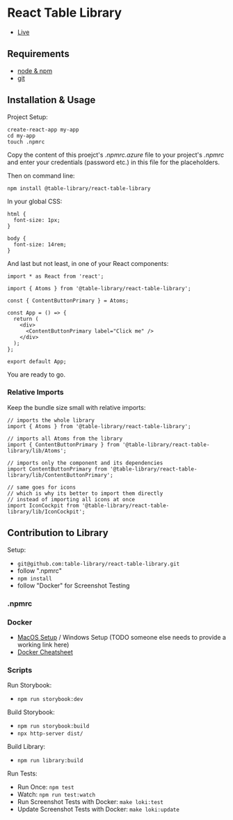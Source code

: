 # React Table Library

- [Live](https://www.react-table-library.com)

## Requirements

- [node & npm](https://nodejs.org/en/)
- [git](https://git-scm.com/)

## Installation & Usage

Project Setup:

```
create-react-app my-app
cd my-app
touch .npmrc
```

Copy the content of this proejct's _.npmrc.azure_ file to your project's _.npmrc_ and enter your credentials (password etc.) in this file for the placeholders.

Then on command line:

```
npm install @table-library/react-table-library
```

In your global CSS:

```
html {
  font-size: 1px;
}

body {
  font-size: 14rem;
}
```

And last but not least, in one of your React components:

```
import * as React from 'react';

import { Atoms } from '@table-library/react-table-library';

const { ContentButtonPrimary } = Atoms;

const App = () => {
  return (
    <div>
      <ContentButtonPrimary label="Click me" />
    </div>
  );
};

export default App;
```

You are ready to go.

### Relative Imports

Keep the bundle size small with relative imports:

```
// imports the whole library
import { Atoms } from '@table-library/react-table-library';

// imports all Atoms from the library
import { ContentButtonPrimary } from '@table-library/react-table-library/lib/Atoms';

// imports only the component and its dependencies
import ContentButtonPrimary from '@table-library/react-table-library/lib/ContentButtonPrimary';

// same goes for icons
// which is why its better to import them directly
// instead of importing all icons at once
import IconCockpit from '@table-library/react-table-library/lib/IconCockpit';
```

## Contribution to Library

Setup:

- `git@github.com:table-library/react-table-library.git`
- follow ".npmrc"
- `npm install`
- follow "Docker" for Screenshot Testing

### .npmrc

### Docker

- [MacOS Setup](https://www.robinwieruch.de/docker-macos) / Windows Setup (TODO someone else needs to provide a working link here)
- [Docker Cheatsheet](https://www.robinwieruch.de/docker-cheatsheet)

### Scripts

Run Storybook:

- `npm run storybook:dev`

Build Storybook:

- `npm run storybook:build`
- `npx http-server dist/`

Build Library:

- `npm run library:build`

Run Tests:

- Run Once: `npm test`
- Watch: `npm run test:watch`
- Run Screenshot Tests with Docker: `make loki:test`
- Update Screenshot Tests with Docker: `make loki:update`
